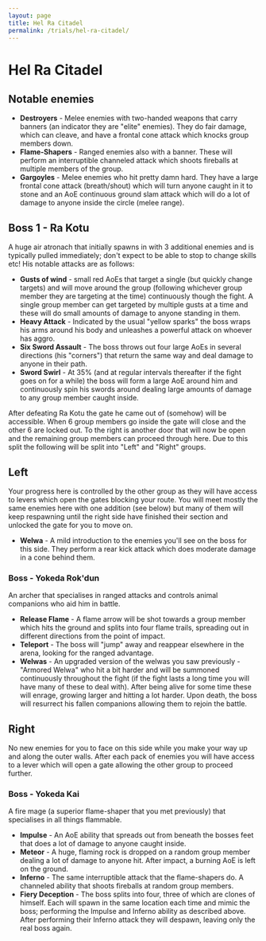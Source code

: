 ```yaml
---
layout: page
title: Hel Ra Citadel
permalink: /trials/hel-ra-citadel/
---
```


# Hel Ra Citadel

## Notable enemies
* **Destroyers** - Melee enemies with two-handed weapons that carry banners (an indicator they are "elite" enemies).  They do fair damage, which can cleave, and have a frontal cone attack which knocks group members down.
* **Flame-Shapers** - Ranged enemies also with a banner.  These will perform an interruptible channeled attack which shoots fireballs at multiple members of the group.
* **Gargoyles** - Melee enemies who hit pretty damn hard.  They have a large frontal cone attack (breath/shout) which will turn anyone caught in it to stone and an AoE continuous ground slam attack which will do a lot of damage to anyone inside the circle (melee range).

## Boss 1 - Ra Kotu
A huge air atronach that initially spawns in with 3 additional enemies and is typically pulled immediately; don't expect to be able to stop to change skills etc!
His notable attacks are as follows:
* **Gusts of wind** - small red AoEs that target a single (but quickly change targets) and will move around the group (following whichever group member they are targeting at the time) continuously though the fight.  A single group member can get targeted by multiple gusts at a time and these will do small amounts of damage to anyone standing in them.
* **Heavy Attack** - Indicated by the usual "yellow sparks" the boss wraps his arms around his body and unleashes a powerful attack on whoever has aggro.
* **Six Sword Assault** - The boss throws out four large AoEs in several directions (his "corners") that return the same way and deal damage to anyone in their path.
* **Sword Swirl** - At 35% (and at regular intervals thereafter if the fight goes on for a while) the boss will form a large AoE around him and continuously spin his swords around dealing large amounts of damage to any group member caught inside.

After defeating Ra Kotu the gate he came out of (somehow) will be accessible. When 6 group members go inside the gate will close and the other 6 are locked out.  To the right is another door that will now be open and the remaining group members can proceed through here.  Due to this split the following will be split into "Left" and "Right" groups.

## Left
Your progress here is controlled by the other group as they will have access to levers which open the gates blocking your route.  You will meet mostly the same enemies here with one addition (see below) but many of them will keep respawning until the right side have finished their section and unlocked the gate for you to move on.
* **Welwa** - A mild introduction to the enemies you'll see on the boss for this side.  They perform a rear kick attack which does moderate damage in a cone behind them.

### Boss - Yokeda Rok'dun
An archer that specialises in ranged attacks and controls animal companions who aid him in battle.
* **Release Flame** - A flame arrow will be shot towards a group member which hits the ground and splits into four flame trails, spreading out in different directions from the point of impact.
* **Teleport** - The boss will "jump" away and reappear elsewhere in the arena, looking for the ranged advantage.
* **Welwas** - An upgraded version of the welwas you saw previously - "Armored Welwa" who hit a bit harder and will be summoned continuously throughout the fight (if the fight lasts a long time you will have many of these to deal with).  After being alive for some time these will enrage, growing larger and hitting a lot harder.  Upon death, the boss will resurrect his fallen companions allowing them to rejoin the battle.

## Right
No new enemies for you to face on this side while you make your way up and along the outer walls.  After each pack of enemies you will have access to a lever which will open a gate allowing the other group to proceed further.

### Boss - Yokeda Kai
A fire mage (a superior flame-shaper that you met previously) that specialises in all things flammable.
* **Impulse** - An AoE ability that spreads out from beneath the bosses feet that does a lot of damage to anyone caught inside.
* **Meteor** - A huge, flaming rock is dropped on a random group member dealing a lot of damage to anyone hit.  After impact, a burning AoE is left on the ground.
* **Inferno** - The same interruptible attack that the flame-shapers do.  A channeled ability that shoots fireballs at random group members.
* **Fiery Deception** - The boss splits into four, three of which are clones of himself.  Each will spawn in the same location each time and mimic the boss; performing the Impulse and Inferno ability as described above. After performing their Inferno attack they will despawn, leaving only the real boss again.
